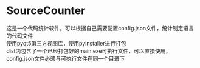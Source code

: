 # SourceCounter
这是一个代码统计软件，可以根据自己需要配置config.json文件，统计制定语言的代码文件<br>
使用pyqt5第三方视图库，使用pyinstaller进行打包<br>
dist内包含了一个已经打包好的main.exe可执行文件，可以直接使用，config.json文件必须与可执行文件在同一个目录下<br>
